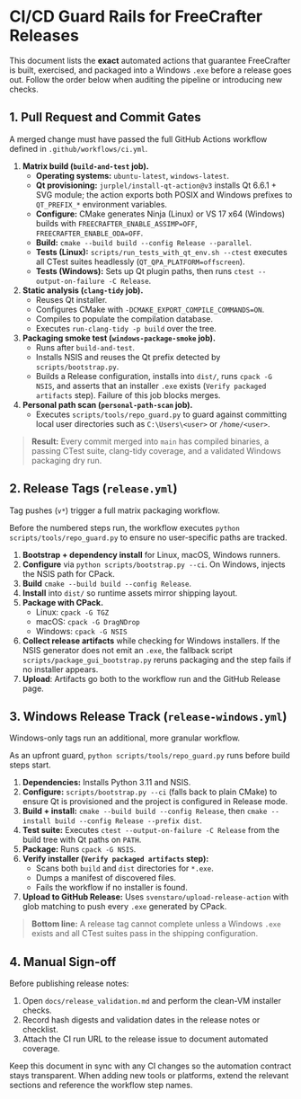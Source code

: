 # CI/CD Guard Rails for FreeCrafter Releases

This document lists the **exact** automated actions that guarantee FreeCrafter
is built, exercised, and packaged into a Windows `.exe` before a release goes
out. Follow the order below when auditing the pipeline or introducing new
checks.

## 1. Pull Request and Commit Gates

A merged change must have passed the full GitHub Actions workflow defined in
`.github/workflows/ci.yml`.

1. **Matrix build (`build-and-test` job).**
   - **Operating systems:** `ubuntu-latest`, `windows-latest`.
   - **Qt provisioning:** `jurplel/install-qt-action@v3` installs Qt 6.6.1 +
     SVG module; the action exports both POSIX and Windows prefixes to
     `QT_PREFIX_*` environment variables.
   - **Configure:** CMake generates Ninja (Linux) or VS 17 x64 (Windows) builds
     with `FREECRAFTER_ENABLE_ASSIMP=OFF`, `FREECRAFTER_ENABLE_ODA=OFF`.
   - **Build:** `cmake --build build --config Release --parallel`.
   - **Tests (Linux):** `scripts/run_tests_with_qt_env.sh --ctest` executes all
     CTest suites headlessly (`QT_QPA_PLATFORM=offscreen`).
   - **Tests (Windows):** Sets up Qt plugin paths, then runs
     `ctest --output-on-failure -C Release`.
2. **Static analysis (`clang-tidy` job).**
   - Reuses Qt installer.
   - Configures CMake with `-DCMAKE_EXPORT_COMPILE_COMMANDS=ON`.
   - Compiles to populate the compilation database.
   - Executes `run-clang-tidy -p build` over the tree.
3. **Packaging smoke test (`windows-package-smoke` job).**
   - Runs after `build-and-test`.
   - Installs NSIS and reuses the Qt prefix detected by `scripts/bootstrap.py`.
   - Builds a Release configuration, installs into `dist/`, runs `cpack -G NSIS`,
     and asserts that an installer `.exe` exists (`Verify packaged artifacts`
     step). Failure of this job blocks merges.
4. **Personal path scan (`personal-path-scan` job).**
   - Executes `scripts/tools/repo_guard.py` to guard against
     committing local user directories such as `C:\Users\<user>` or
     `/home/<user>`.

> **Result:** Every commit merged into `main` has compiled binaries, a passing
> CTest suite, clang-tidy coverage, and a validated Windows packaging dry run.

## 2. Release Tags (`release.yml`)

Tag pushes (`v*`) trigger a full matrix packaging workflow.

Before the numbered steps run, the workflow executes `python scripts/tools/repo_guard.py` to ensure no user-specific paths are tracked.

1. **Bootstrap + dependency install** for Linux, macOS, Windows runners.
2. **Configure** via `python scripts/bootstrap.py --ci`. On Windows, injects the
   NSIS path for CPack.
3. **Build** `cmake --build build --config Release`.
4. **Install** into `dist/` so runtime assets mirror shipping layout.
5. **Package with CPack.**
   - Linux: `cpack -G TGZ`
   - macOS: `cpack -G DragNDrop`
   - Windows: `cpack -G NSIS`
6. **Collect release artifacts** while checking for Windows installers. If the
   NSIS generator does not emit an `.exe`, the fallback script
   `scripts/package_gui_bootstrap.py` reruns packaging and the step fails if no
   installer appears.
7. **Upload**: Artifacts go both to the workflow run and the GitHub Release page.

## 3. Windows Release Track (`release-windows.yml`)

Windows-only tags run an additional, more granular workflow.

As an upfront guard, `python scripts/tools/repo_guard.py` runs before build steps start.

1. **Dependencies:** Installs Python 3.11 and NSIS.
2. **Configure:** `scripts/bootstrap.py --ci` (falls back to plain CMake) to
   ensure Qt is provisioned and the project is configured in Release mode.
3. **Build + install:** `cmake --build build --config Release`, then
   `cmake --install build --config Release --prefix dist`.
4. **Test suite:** Executes `ctest --output-on-failure -C Release` from the
   build tree with Qt paths on `PATH`.
5. **Package:** Runs `cpack -G NSIS`.
6. **Verify installer (`Verify packaged artifacts` step):**
   - Scans both `build` and `dist` directories for `*.exe`.
   - Dumps a manifest of discovered files.
   - Fails the workflow if no installer is found.
7. **Upload to GitHub Release:** Uses `svenstaro/upload-release-action` with
   glob matching to push every `.exe` generated by CPack.

> **Bottom line:** A release tag cannot complete unless a Windows `.exe`
> exists and all CTest suites pass in the shipping configuration.

## 4. Manual Sign-off

Before publishing release notes:

1. Open `docs/release_validation.md` and perform the clean-VM installer checks.
2. Record hash digests and validation dates in the release notes or checklist.
3. Attach the CI run URL to the release issue to document automated coverage.

Keep this document in sync with any CI changes so the automation contract stays
transparent. When adding new tools or platforms, extend the relevant sections
and reference the workflow step names.

